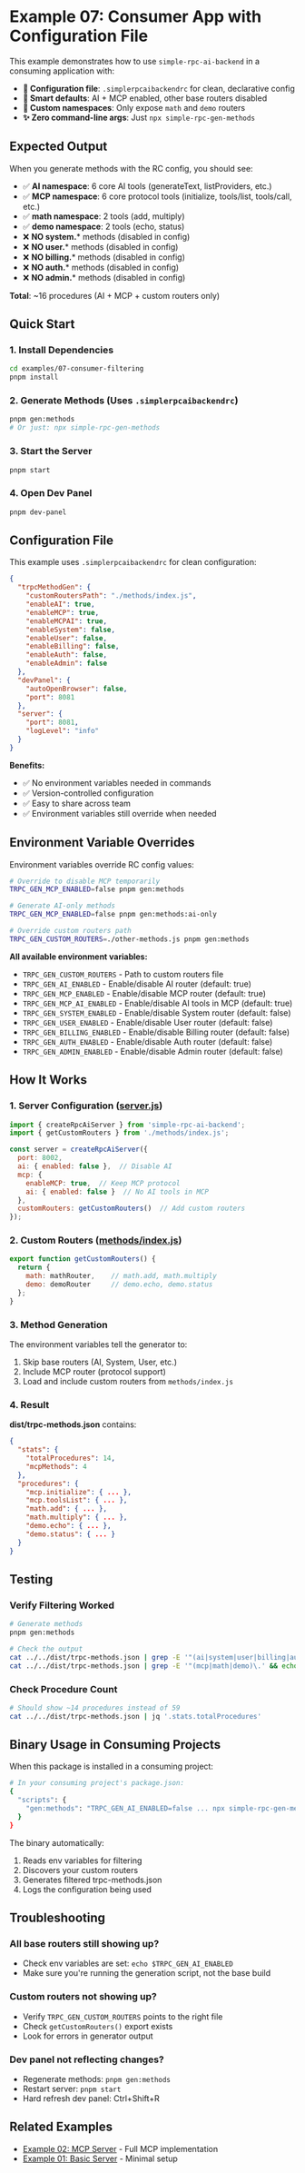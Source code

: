 # Example 07: Consumer App with Configuration File

This example demonstrates how to use `simple-rpc-ai-backend` in a consuming application with:
- **📄 Configuration file**: `.simplerpcaibackendrc` for clean, declarative config
- **🎯 Smart defaults**: AI + MCP enabled, other base routers disabled
- **🔧 Custom namespaces**: Only expose `math` and `demo` routers
- **✨ Zero command-line args**: Just `npx simple-rpc-gen-methods`

## Expected Output

When you generate methods with the RC config, you should see:
- ✅ **AI namespace**: 6 core AI tools (generateText, listProviders, etc.)
- ✅ **MCP namespace**: 6 core protocol tools (initialize, tools/list, tools/call, etc.)
- ✅ **math namespace**: 2 tools (add, multiply)
- ✅ **demo namespace**: 2 tools (echo, status)
- ❌ **NO system.*** methods (disabled in config)
- ❌ **NO user.*** methods (disabled in config)
- ❌ **NO billing.*** methods (disabled in config)
- ❌ **NO auth.*** methods (disabled in config)
- ❌ **NO admin.*** methods (disabled in config)

**Total**: ~16 procedures (AI + MCP + custom routers only)

## Quick Start

### 1. Install Dependencies
```bash
cd examples/07-consumer-filtering
pnpm install
```

### 2. Generate Methods (Uses `.simplerpcaibackendrc`)
```bash
pnpm gen:methods
# Or just: npx simple-rpc-gen-methods
```

### 3. Start the Server
```bash
pnpm start
```

### 4. Open Dev Panel
```bash
pnpm dev-panel
```

## Configuration File

This example uses `.simplerpcaibackendrc` for clean configuration:

```json
{
  "trpcMethodGen": {
    "customRoutersPath": "./methods/index.js",
    "enableAI": true,
    "enableMCP": true,
    "enableMCPAI": true,
    "enableSystem": false,
    "enableUser": false,
    "enableBilling": false,
    "enableAuth": false,
    "enableAdmin": false
  },
  "devPanel": {
    "autoOpenBrowser": false,
    "port": 8081
  },
  "server": {
    "port": 8081,
    "logLevel": "info"
  }
}
```

**Benefits:**
- ✅ No environment variables needed in commands
- ✅ Version-controlled configuration
- ✅ Easy to share across team
- ✅ Environment variables still override when needed

## Environment Variable Overrides

Environment variables override RC config values:

```bash
# Override to disable MCP temporarily
TRPC_GEN_MCP_ENABLED=false pnpm gen:methods

# Generate AI-only methods
TRPC_GEN_MCP_ENABLED=false pnpm gen:methods:ai-only

# Override custom routers path
TRPC_GEN_CUSTOM_ROUTERS=./other-methods.js pnpm gen:methods
```

**All available environment variables:**
- `TRPC_GEN_CUSTOM_ROUTERS` - Path to custom routers file
- `TRPC_GEN_AI_ENABLED` - Enable/disable AI router (default: true)
- `TRPC_GEN_MCP_ENABLED` - Enable/disable MCP router (default: true)
- `TRPC_GEN_MCP_AI_ENABLED` - Enable/disable AI tools in MCP (default: true)
- `TRPC_GEN_SYSTEM_ENABLED` - Enable/disable System router (default: false)
- `TRPC_GEN_USER_ENABLED` - Enable/disable User router (default: false)
- `TRPC_GEN_BILLING_ENABLED` - Enable/disable Billing router (default: false)
- `TRPC_GEN_AUTH_ENABLED` - Enable/disable Auth router (default: false)
- `TRPC_GEN_ADMIN_ENABLED` - Enable/disable Admin router (default: false)

## How It Works

### 1. Server Configuration ([server.js](./server.js))
```javascript
import { createRpcAiServer } from 'simple-rpc-ai-backend';
import { getCustomRouters } from './methods/index.js';

const server = createRpcAiServer({
  port: 8002,
  ai: { enabled: false },  // Disable AI
  mcp: {
    enableMCP: true,  // Keep MCP protocol
    ai: { enabled: false }  // No AI tools in MCP
  },
  customRouters: getCustomRouters()  // Add custom routers
});
```

### 2. Custom Routers ([methods/index.js](./methods/index.js))
```javascript
export function getCustomRouters() {
  return {
    math: mathRouter,    // math.add, math.multiply
    demo: demoRouter     // demo.echo, demo.status
  };
}
```

### 3. Method Generation
The environment variables tell the generator to:
1. Skip base routers (AI, System, User, etc.)
2. Include MCP router (protocol support)
3. Load and include custom routers from `methods/index.js`

### 4. Result
**dist/trpc-methods.json** contains:
```json
{
  "stats": {
    "totalProcedures": 14,
    "mcpMethods": 4
  },
  "procedures": {
    "mcp.initialize": { ... },
    "mcp.toolsList": { ... },
    "math.add": { ... },
    "math.multiply": { ... },
    "demo.echo": { ... },
    "demo.status": { ... }
  }
}
```

## Testing

### Verify Filtering Worked
```bash
# Generate methods
pnpm gen:methods

# Check the output
cat ../../dist/trpc-methods.json | grep -E '"(ai|system|user|billing|auth|admin)\.' || echo "✅ Base routers successfully filtered out"
cat ../../dist/trpc-methods.json | grep -E '"(mcp|math|demo)\.' && echo "✅ MCP + custom namespaces present"
```

### Check Procedure Count
```bash
# Should show ~14 procedures instead of 59
cat ../../dist/trpc-methods.json | jq '.stats.totalProcedures'
```

## Binary Usage in Consuming Projects

When this package is installed in a consuming project:

```bash
# In your consuming project's package.json:
{
  "scripts": {
    "gen:methods": "TRPC_GEN_AI_ENABLED=false ... npx simple-rpc-gen-methods"
  }
}
```

The binary automatically:
1. Reads env variables for filtering
2. Discovers your custom routers
3. Generates filtered trpc-methods.json
4. Logs the configuration being used

## Troubleshooting

### All base routers still showing up?
- Check env variables are set: `echo $TRPC_GEN_AI_ENABLED`
- Make sure you're running the generation script, not the base build

### Custom routers not showing up?
- Verify `TRPC_GEN_CUSTOM_ROUTERS` points to the right file
- Check `getCustomRouters()` export exists
- Look for errors in generator output

### Dev panel not reflecting changes?
- Regenerate methods: `pnpm gen:methods`
- Restart server: `pnpm start`
- Hard refresh dev panel: Ctrl+Shift+R

## Related Examples

- [Example 02: MCP Server](../02-mcp-server/) - Full MCP implementation
- [Example 01: Basic Server](../01-basic-server/) - Minimal setup
